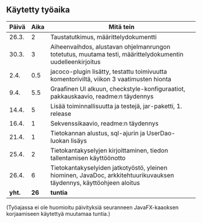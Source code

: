 ## Käytetty työaika

Päivä | Aika | Mitä tein
--- | --- | ---
26.3. | 2 | Taustatutkimus, määrittelydokumentti
30.3.| 3 | Aiheenvaihdos, alustavan ohjelmanrungon totetutus, muutama testi, määrittelydokumentin uudelleenkirjoitus
2.4. | 0.5 | jacoco-plugin lisätty, testattu toimivuutta komentoriviltä, viikon 3 vaatimusten hionta
9.4. | 5.5 | Graafinen UI alkuun, checkstyle-konfiguraatiot, pakkauskaavio, readme:n täydennys
14.4.| 5 | Lisää toiminnallisuutta ja testejä, jar-paketti, 1. release
16.4.| 1 | Sekvenssikaavio, readme:n täydennys
21.4. | 1 | Tietokannan alustus, sql-ajurin ja UserDao-luokan lisäys
25.4. | 2 | Tietokantakyselyjen kirjoittaminen, tiedon tallentamisen käyttöönotto
26.4. | 6 | Tietokantakyselyiden jatkotyöstö, yleinen hiominen, JavaDoc, arkkitehtuurikuvauksen täydennys, käyttöohjeen aloitus
**yht.**|  **26** | **tuntia**

(Työajassa ei ole huomioitu päivityksiä seuranneen JavaFX-kaaoksen korjaamiseen käytettyä muutamaa tuntia.)
